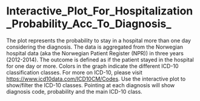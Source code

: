 # Interactive_Plot_For_Hospitalization_Probability_Acc_To_Diagnosis_
The plot represents the probability to stay in a hospital more than one day considering the diagnosis. The data is aggregated from the Norwegian hospital data (aka the Norwegian Patient Register (NPR)) in three years (2012-2014). The outcome is defined as if the patient stayed in the hospital for one day or more. Colors in the graph indicate the different ICD-10 classification classes. For more on ICD-10, please visit https://www.icd10data.com/ICD10CM/Codes. Use the interactive plot to show/filter the ICD-10 classes. Pointing at each diagnosis will show  diagnosis code, probability and the main ICD-10 class. 
